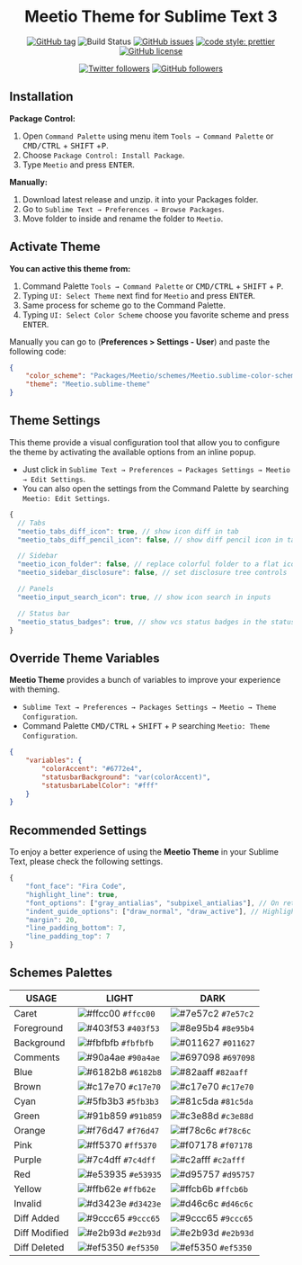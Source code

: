 <div align="center">

# Meetio Theme for Sublime Text 3

[![GitHub tag](https://img.shields.io/github/release/mauroreisvieira/meetio.svg?style=for-the-badge)](https://github.com/mauroreisvieira/meetio/releases)
![Build Status](https://img.shields.io/travis/mauroreisvieira/meetio/master.svg?style=for-the-badge)
[![GitHub issues](https://img.shields.io/github/issues/mauroreisvieira/meetio.svg?style=for-the-badge)](https://github.com/mauroreisvieira/meetio/issues)
[![code style: prettier](https://img.shields.io/badge/code_style-prettier-ff69b4.svg?style=for-the-badge)](https://github.com/prettier/prettier)
[![GitHub license](https://img.shields.io/badge/license-MIT-blue.svg?style=for-the-badge)](https://github.com/mauroreisvieira/meetio/blob/master/LICENSE)

[![Twitter followers](https://img.shields.io/twitter/follow/mauroreisvieira?style=for-the-badge)](https://twitter.com/mauroreisvieira/)
[![GitHub followers](https://img.shields.io/github/followers/mauroreisvieira?style=for-the-badge)](https://github.com/mauroreisvieira/)

</div>

## Installation

**Package Control:**

1. Open `Command Palette` using menu item `Tools → Command Palette` or <kbd>CMD/CTRL</kbd> + <kbd>SHIFT</kbd> +<kbd>P</kbd>.
2. Choose `Package Control: Install Package`.
3. Type `Meetio` and press <kbd>ENTER</kbd>.

**Manually:**

1. Download latest release and unzip. it into your Packages folder.
2. Go to `Sublime Text → Preferences → Browse Packages`.
3. Move folder to inside and rename the folder to `Meetio`.

## Activate Theme

**You can active this theme from:**

1. Command Palette `Tools → Command Palette` or <kbd>CMD/CTRL</kbd> + <kbd>SHIFT</kbd> + <kbd>P</kbd>.
2. Typing `UI: Select Theme` next find for `Meetio` and press <kbd>ENTER</kbd>.
3. Same process for scheme go to the Command Palette.
4. Typing `UI: Select Color Scheme` choose you favorite scheme and press <kbd>ENTER</kbd>.

Manually you can go to (**Preferences > Settings - User**) and paste the following code:

```json
{
    "color_scheme": "Packages/Meetio/schemes/Meetio.sublime-color-scheme",
    "theme": "Meetio.sublime-theme"
}
```

## Theme Settings

This theme provide a visual configuration tool that allow you to configure the theme by activating the available options from an inline popup.

-   Just click in `Sublime Text → Preferences → Packages Settings → Meetio → Edit Settings`.
-   You can also open the settings from the Command Palette by searching `Meetio: Edit Settings`.

```js
{
  // Tabs
  "meetio_tabs_diff_icon": true, // show icon diff in tab
  "meetio_tabs_diff_pencil_icon": false, // show diff pencil icon in tab

  // Sidebar
  "meetio_icon_folder": false, // replace colorful folder to a flat icon folder
  "meetio_sidebar_disclosure": false, // set disclosure tree controls

  // Panels
  "meetio_input_search_icon": true, // show icon search in inputs

  // Status bar
  "meetio_status_badges": true, // show vcs status badges in the status bar
}
```

## Override Theme Variables

**Meetio Theme** provides a bunch of variables to improve your experience with theming.

-   `Sublime Text → Preferences → Packages Settings → Meetio → Theme Configuration`.
-   Command Palette <kbd>CMD/CTRL</kbd> + <kbd>SHIFT</kbd> + <kbd>P</kbd> searching `Meetio: Theme Configuration`.

```json
{
    "variables": {
        "colorAccent": "#6772e4",
        "statusbarBackground": "var(colorAccent)",
        "statusbarLabelColor": "#fff"
    }
}
```

## Recommended Settings

To enjoy a better experience of using the **Meetio Theme** in your Sublime Text, please check the following settings.

```js
{
    "font_face": "Fira Code",
    "highlight_line": true,
    "font_options": ["gray_antialias", "subpixel_antialias"], // On retina Mac & Windows
    "indent_guide_options": ["draw_normal", "draw_active"], // Highlight active indent
    "margin": 20,
    "line_padding_bottom": 7,
    "line_padding_top": 7
}
```

## Schemes Palettes

| USAGE         | LIGHT                                                                | DARK                                                                 |
| ------------- | -------------------------------------------------------------------- | -------------------------------------------------------------------- |
| Caret         | ![#ffcc00](https://placehold.it/15/ffcc00/000000?text=%20) `#ffcc00` | ![#7e57c2](https://placehold.it/15/7e57c2/000000?text=%20) `#7e57c2` |
| Foreground    | ![#403f53](https://placehold.it/15/403f53/000000?text=%20) `#403f53` | ![#8e95b4](https://placehold.it/15/8e95b4/000000?text=%20) `#8e95b4` |
| Background    | ![#fbfbfb](https://placehold.it/15/fbfbfb/000000?text=%20) `#fbfbfb` | ![#011627](https://placehold.it/15/011627/000000?text=%20) `#011627` |
| Comments      | ![#90a4ae](https://placehold.it/15/90a4ae/000000?text=%20) `#90a4ae` | ![#697098](https://placehold.it/15/697098/000000?text=%20) `#697098` |
| Blue          | ![#6182b8](https://placehold.it/15/6182b8/000000?text=%20) `#6182b8` | ![#82aaff](https://placehold.it/15/82aaff/000000?text=%20) `#82aaff` |
| Brown         | ![#c17e70](https://placehold.it/15/c17e70/000000?text=%20) `#c17e70` | ![#c17e70](https://placehold.it/15/c17e70/000000?text=%20) `#c17e70` |
| Cyan          | ![#5fb3b3](https://placehold.it/15/5fb3b3/000000?text=%20) `#5fb3b3` | ![#81c5da](https://placehold.it/15/81c5da/000000?text=%20) `#81c5da` |
| Green         | ![#91b859](https://placehold.it/15/91b859/000000?text=%20) `#91b859` | ![#c3e88d](https://placehold.it/15/c3e88d/000000?text=%20) `#c3e88d` |
| Orange        | ![#f76d47](https://placehold.it/15/f76d47/000000?text=%20) `#f76d47` | ![#f78c6c](https://placehold.it/15/f78c6c/000000?text=%20) `#f78c6c` |
| Pink          | ![#ff5370](https://placehold.it/15/ff5370/000000?text=%20) `#ff5370` | ![#f07178](https://placehold.it/15/f07178/000000?text=%20) `#f07178` |
| Purple        | ![#7c4dff](https://placehold.it/15/7c4dff/000000?text=%20) `#7c4dff` | ![#c2afff](https://placehold.it/15/c2afff/000000?text=%20) `#c2afff` |
| Red           | ![#e53935](https://placehold.it/15/e53935/000000?text=%20) `#e53935` | ![#d95757](https://placehold.it/15/d95757/000000?text=%20) `#d95757` |
| Yellow        | ![#ffb62e](https://placehold.it/15/ffb62e/000000?text=%20) `#ffb62e` | ![#ffcb6b](https://placehold.it/15/ffcb6b/000000?text=%20) `#ffcb6b` |
| Invalid       | ![#d3423e](https://placehold.it/15/d3423e/000000?text=%20) `#d3423e` | ![#d46c6c](https://placehold.it/15/d46c6c/000000?text=%20) `#d46c6c` |
| Diff Added    | ![#9ccc65](https://placehold.it/15/9ccc65/000000?text=%20) `#9ccc65` | ![#9ccc65](https://placehold.it/15/9ccc65/000000?text=%20) `#9ccc65` |
| Diff Modified | ![#e2b93d](https://placehold.it/15/e2b93d/000000?text=%20) `#e2b93d` | ![#e2b93d](https://placehold.it/15/e2b93d/000000?text=%20) `#e2b93d` |
| Diff Deleted  | ![#ef5350](https://placehold.it/15/ef5350/000000?text=%20) `#ef5350` | ![#ef5350](https://placehold.it/15/ef5350/000000?text=%20) `#ef5350` |

